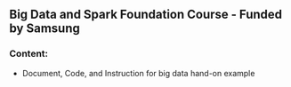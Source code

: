 ## Big Data and Spark Foundation Course - Funded by Samsung

### Content:
- Document, Code, and Instruction for big data hand-on example
